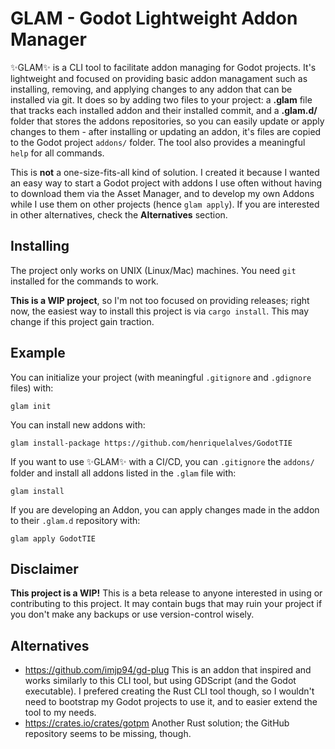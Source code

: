 # GLAM - Godot Lightweight Addon Manager
✨GLAM✨ is a CLI tool to facilitate addon managing for Godot projects. It's lightweight and focused on providing basic addon managament such as installing, removing, and applying changes to any addon that can be installed via git. It does so by adding two files to your project: a **.glam** file that tracks each installed addon and their installed commit, and a **.glam.d/** folder that stores the addons repositories, so you can easily update or apply changes to them - after installing or updating an addon, it's files are copied to the Godot project `addons/` folder. The tool also provides a meaningful `help` for all commands.

This is **not** a one-size-fits-all kind of solution. I created it because I wanted an easy way to start a Godot project with addons I use often without having to download them via the Asset Manager, and to develop my own Addons while I use them on other projects (hence `glam apply`). If you are interested in other alternatives, check the **Alternatives** section.

## Installing
The project only works on UNIX (Linux/Mac) machines. You need `git` installed for the commands to work.

**This is a WIP project**, so I'm not too focused on providing releases; right now, the easiest way to install this project is via `cargo install`. This may change if this project gain traction.

## Example
You can initialize your project (with meaningful `.gitignore` and `.gdignore` files) with:
```
glam init
```

You can install new addons with:
```
glam install-package https://github.com/henriquelalves/GodotTIE
```

If you want to use ✨GLAM✨ with a CI/CD, you can `.gitignore` the `addons/` folder and install all addons listed in the `.glam` file with:
```
glam install
```

If you are developing an Addon, you can apply changes made in the addon to their `.glam.d` repository with:
```
glam apply GodotTIE
```

## Disclaimer
**This project is a WIP!** This is a beta release to anyone interested in using or contributing to this project. It may contain bugs that may ruin your project if you don't make any backups or use version-control wisely.

## Alternatives
- https://github.com/imjp94/gd-plug
This is an addon that inspired and works similarly to this CLI tool, but using GDScript (and the Godot executable). I prefered creating the Rust CLI tool though, so I wouldn't need to bootstrap my Godot projects to use it, and to easier extend the tool to my needs.
- https://crates.io/crates/gotpm
Another Rust solution; the GitHub repository seems to be missing, though.
